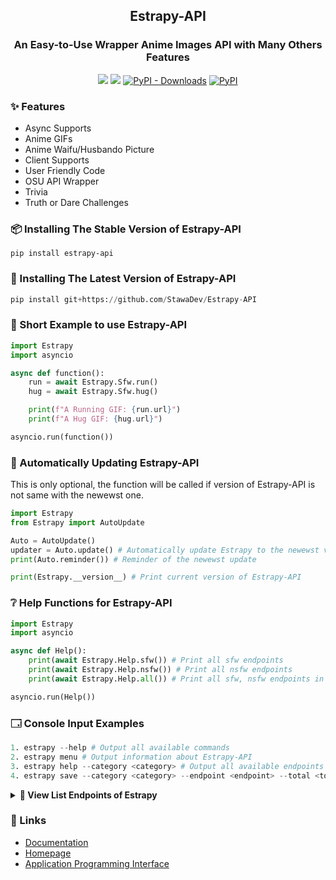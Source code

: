 <h2 align="center">
    Estrapy-API
</h2>

<h3 align="center">
    An Easy-to-Use Wrapper Anime Images API with Many Others Features
</h3>
<p align="center">
<a href="https://codeclimate.com/github/StawaDev/Estrapy-API/maintainability"><img src="https://api.codeclimate.com/v1/badges/94df604d6f4f73999c8e/maintainability"/></a>
<a href="https://stawa.gitbook.io/estraapi-documentation/"><img src ="https://img.shields.io/badge/Estra--API-Documentation-brightgreen?style=flat-square"></a>
<a href="https://pypi.org/project/Estrapy-API/"><img alt="PyPI - Downloads" src="https://img.shields.io/pypi/dm/Estrapy-API?style=flat-square"></a>
<a href="https://pypi.org/project/Estrapy-API/"><img alt="PyPI" src="https://img.shields.io/pypi/v/Estrapy-API?color=a&label=Estrapy-API&style=flat-square"></a>
</p>

### <span class="emoji">✨</span> Features

- Async Supports
- Anime GIFs
- Anime Waifu/Husbando Picture
- Client Supports
- User Friendly Code
- OSU API Wrapper
- Trivia
- Truth or Dare Challenges

### <span class="emoji">📦</span> Installing The Stable Version of Estrapy-API

```
pip install estrapy-api
```

### <span class="emoji">🚧</span> Installing The Latest Version of Estrapy-API

```py
pip install git+https://github.com/StawaDev/Estrapy-API
```

### <span class="emoji">📖</span> Short Example to use Estrapy-API

```py
import Estrapy
import asyncio

async def function():
    run = await Estrapy.Sfw.run()
    hug = await Estrapy.Sfw.hug()

    print(f"A Running GIF: {run.url}")
    print(f"A Hug GIF: {hug.url}")

asyncio.run(function())
```

### <span class="emoji">🔖</span> Automatically Updating Estrapy-API

This is only optional, the function will be called if version of Estrapy-API is not same with the newewst one.

```py
import Estrapy
from Estrapy import AutoUpdate

Auto = AutoUpdate()
updater = Auto.update() # Automatically update Estrapy to the newewst version
print(Auto.reminder()) # Reminder of the newewst update

print(Estrapy.__version__) # Print current version of Estrapy-API
```

### <span class="emoji">❔</span> Help Functions for Estrapy-API

```py
import Estrapy
import asyncio

async def Help():
    print(await Estrapy.Help.sfw()) # Print all sfw endpoints
    print(await Estrapy.Help.nsfw()) # Print all nsfw endpoints
    print(await Estrapy.Help.all()) # Print all sfw, nsfw endpoints in once

asyncio.run(Help())
```

### <span class="emoji">🗔</span> Console Input Examples

```s
1. estrapy --help # Output all available commands
2. estrapy menu # Output information about Estrapy-API
3. estrapy help --category <category> # Output all available endpoints in <category>
4. estrapy save --category <category> --endpoint <endpoint> --total <total> --filename <filename> # Save an Image from EstraAPI (with specific category and endpoint) to your computer
```

<details>

   <summary><span class="emoji">📃</span><b> View List Endpoints of Estrapy</b></summary>

<b>Note: Almost every function implemented to `Estrapy` are returning `PropertiesManager`. You can see the examples from here: https://github.com/StawaDev/Estrapy-API/tree/main/Examples</b>

### <span class="emoji">👌</span> Sfw Function Endpoints

Available PropertiesManager - `url`, `type`

| Sfw Function | Examples               | Output                   |
| ------------ | ---------------------- | ------------------------ |
| Run          | Estrapy.Sfw.run()      | Return PropertiesManager |
| Hug          | Estrapy.Sfw.hug()      | Return PropertiesManager |
| Smile        | Estrapy.Sfw.smile()    | Return PropertiesManager |
| Neko         | Estrapy.Sfw.neko()     | Return PropertiesManager |
| Poke         | Estrapy.Sfw.poke()     | Return PropertiesManager |
| Bite         | Estrapy.Sfw.bite()     | Return PropertiesManager |
| Slap         | Estrapy.Sfw.slap()     | Return PropertiesManager |
| Highfive     | Estrapy.Sfw.highfive() | Return PropertiesManager |
| Headpat      | Estrapy.Sfw.headpat()  | Return PropertiesManager |

### <span class="emoji">⁉️</span> Nsfw Function Endpoints

Available PropertiesManager - `url`, `type`

| NSFW Function | Examples            | Output                   |
| ------------- | ------------------- | ------------------------ |
| Kill          | Estrapy.Nsfw.kill() | Return PropertiesManager |
| Yuri          | Estrapy.Nsfw.yuri() | Return PropertiesManager |
| Yaoi          | Estrapy.Nsfw.yaoi() | Return PropertiesManager |

### <span class="emoji">🎮</span> AniGames Function Endpoints

Available PropertiesManager - `url`, `character_name`, `text`, `type`, `player`, `percentage`

| AniGames Function | Examples                    | Output                   |
| ----------------- | --------------------------- | ------------------------ |
| Truth             | Estrapy.AniGames.truth()    | Return PropertiesManager |
| Dare              | Estrapy.AniGames.dare()     | Return PropertiesManager |
| Waifu             | Estrapy.AniGames.waifu()    | Return PropertiesManager |
| Husbando          | Estrapy.AniGames.husbando() | Return PropertiesManager |

### <span class="emoji">🎮</span> Games Function Endpoints

Available PropertiesManager - `text`, `type`

| Games Function | Examples                | Output                   |
| -------------- | ----------------------- | ------------------------ |
| Truth          | Estrapy.Games.truth()   | Return PropertiesManager |
| Dare           | Estrapy.Games.dare()    | Return PropertiesManager |
| Shipper        | Estrapy.Games.shipper() | Return PropertiesManager |

### <img src=https://upload.wikimedia.org/wikipedia/commons/thumb/1/1e/Osu%21_Logo_2016.svg/1024px-Osu%21_Logo_2016.svg.png width="30" height="30"> OsuClients Function Endpoints

Available OsuProfileProperties - [On Our Github](https://github.com/StawaDev/Estrapy-API/blob/main/Estrapy/property.py#L75)
Available OsuBeatmapProperties - [On Our Github](https://github.com/StawaDev/Estrapy-API/blob/main/Estrapy/property.py#L147)

| OsuClients Function | Examples                                            | Description                 |
| ------------------- | --------------------------------------------------- | --------------------------- |
| OsuProfile          | Estrapy.OsuClients.profile(username="Stawa")        | Return OsuProfileProperties |
| OsuBeatmap          | Estrapy.OsuClients.beatmap(beatmap_id="beatmap_id") | Return OsuBeatmapProperties |

### <span class="emoji">❔</span> Trivia Function Endpoints

| Trivia Function | Examples                                                                       | Description                          |
| --------------- | ------------------------------------------------------------------------------ | ------------------------------------ |
| Add             | Trivia.add(question="question", answer="answer", options={"option": "option"}) | Add Questions Into A JSON File       |
| Remove          | Trivia.remove(1)                                                               | Removing Question In Specific Number |
| Run_Console     | Trivia.run_console                                                             | Run Trivia Through Console           |
| Run             | Trivia.run(random_pick=True)                                                   | Run Trivia With Return Statement     |
| Answer          | Trivia.answer(run, guess="answer")                                             | Answer Trivia From Run Function      |
| More Examples   | [In Our Github!](https://github.com/StawaDev/Estrapy-API)                      | More examples I guess?               |

</details>

### <span class="emoji">🔗</span> Links

- [Documentation](https://stawa.gitbook.io/estraapi-documentation)
- [Homepage](https://github.com/StawaDev/Estrapy-API)
- [Application Programming Interface](https://estra-api.vercel.app)
